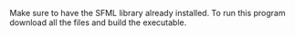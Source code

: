 Make sure to have the SFML library already installed. To run this program download all the files and build the executable.

